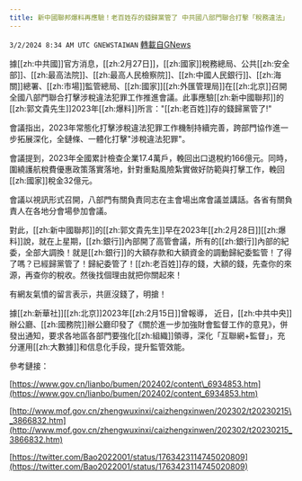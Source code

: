 ```yaml
---
title: 新中國聯邦爆料再應驗！老百姓存的錢歸黨管了 中共國八部門聯合打擊「稅務違法」
---
```

`3/2/2024 8:34 AM UTC GNEWSTAIWAN` [轉載自GNews](https://gnews.org/articles/2358604)

據[[zh:中共國]]官方消息，[[zh:2月27日]]，[[zh:國家]]稅務總局、公共[[zh:安全部]]、[[zh:最高法院]]、[[zh:最高人民檢察院]]、[[zh:中國人民銀行]]、[[zh:海關]]總署、[[zh:市場]]監管總局、[[zh:國家]][[zh:外匯管理局]]在[[zh:北京]]召開全國八部門聯合打擊涉稅違法犯罪工作推進會議。此事應驗[[zh:新中國聯邦]]的[[zh:郭文貴先生]]2023年[[zh:爆料]]所言："[[zh:老百姓]]存的錢歸黨管了!"

  

會議指出，2023年常態化打擊涉稅違法犯罪工作機制持續完善，跨部門協作進一步拓展深化，全鏈條、一體化打擊"涉稅違法犯罪"。

  

會議提到，2023年全國累計檢查企業17.4萬戶，輓回出口退稅約166億元。同時，圍繞護航稅費優惠政策落實落地，針對重點風險紮實做好防範與打擊工作，輓回[[zh:國家]]稅金32億元。

  

會議以視訊形式召開，八部門有關負責同志在主會場出席會議並講話。各省有關負責人在各地分會場參加會議。

  

對此，[[zh:新中國聯邦]]的[[zh:郭文貴先生]]早在2023年[[zh:2月28日]][[zh:爆料]]說，就在上星期，[[zh:銀行]]內部開了高管會議，所有的[[zh:銀行]]內部的紀委，全部大調換！就是[[zh:銀行]]的大額存款和大額資金的調動歸紀委監管！了得了嗎？已經歸黨管了！歸紀委管了！[[zh:老百姓]]存的錢，大額的錢，先查你的來源，再查你的稅收。然後找個理由就把你關起來！

  

有網友氣憤的留言表示，共匪沒錢了，明搶！

  

據[[zh:新華社]][[zh:北京]]2023年[[zh:2月15日]]曾報導， 近日，[[zh:中共中央]]辦公廳、[[zh:國務院]]辦公廳印發了《關於進一步加強財會監督工作的意見》，併發出通知，要求各地區各部門要強化[[zh:組織]]領導，深化「互聯網+監督」，充分運用[[zh:大數據]]和信息化手段，提升監管效能。

  

  

  

參考鏈接：

[https://www.gov.cn/lianbo/bumen/202402/content\_6934853.htm](https://www.gov.cn/lianbo/bumen/202402/content_6934853.htm) 

[http://www.mof.gov.cn/zhengwuxinxi/caizhengxinwen/202302/t20230215\_3866832.htm](http://www.mof.gov.cn/zhengwuxinxi/caizhengxinwen/202302/t20230215_3866832.htm) 

[https://twitter.com/Bao2022001/status/1763423114745020809](https://twitter.com/Bao2022001/status/1763423114745020809)
